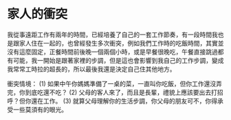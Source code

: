 # 家人的衝突

我從事遠距工作有兩年的時間，已經培養了自己的一套工作節奏，有一段時間我也是跟家人住在一起的，也曾經發生多次衝突，例如我們工作時的吃飯時間，其實並沒有這麼固定，正餐時間前後晚一個兩個小時，或是早餐很晚吃，午餐直接跳過都有可能，我一開始是跟著家裡的步調，但是這也會影響到我自己的工作步調，變成我常常工時拉的超長的，所以最後我還是決定自己住其他地方。

衝突情境：
(1) 如果中午你媽媽準備了一桌的菜，一直叫你吃飯，但你工作還沒弄完，你到底吃還不吃？
(2) 父母的客人來了，而且是長輩，禮貌上應該要出去打招呼？但你還在工作。
(3) 就算父母理解你的生活步調，你父母的朋友可不，你得承受一些莫須有的眼光。
